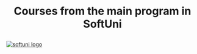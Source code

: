 # <p align="center"> Courses from the main program in SoftUni </p>
[![softuni logo](https://user-images.githubusercontent.com/77247385/104171277-10503f00-540b-11eb-9271-33acc6a84a4d.png)](https://softuni.bg/trainings/courses)

